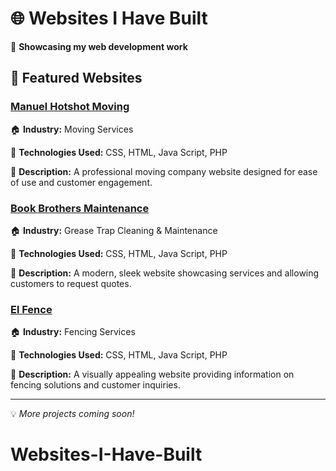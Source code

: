 # 🌐 Websites I Have Built  

🚀 **Showcasing my web development work**  

## 📌 Featured Websites  

### [Manuel Hotshot Moving](https://manuelhotshotmoving.ca)  
🏠 **Industry:** Moving Services  

🔧 **Technologies Used:** CSS, HTML, Java Script, PHP 

📖 **Description:** A professional moving company website designed for ease of use and customer engagement.  

### [Book Brothers Maintenance](https://bookbrothersmaintenance.com)  
🏠 **Industry:** Grease Trap Cleaning & Maintenance  

🔧 **Technologies Used:** CSS, HTML, Java Script, PHP

📖 **Description:** A modern, sleek website showcasing services and allowing customers to request quotes.  

### [El Fence](https://elfence.ca)  
🏠 **Industry:** Fencing Services  

🔧 **Technologies Used:** CSS, HTML, Java Script, PHP 

📖 **Description:** A visually appealing website providing information on fencing solutions and customer inquiries.  

---

💡 *More projects coming soon!*  
# Websites-I-Have-Built

